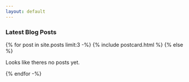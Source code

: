 ```yaml
---
layout: default
---
```


### Latest Blog Posts
<div class="card-group">
  {% for post in site.posts limit:3 -%}
    {% include postcard.html %}
  {% else %}
  <div class="card">
    <div class="card-body">
        <p class="card-text">Looks like theres no posts yet.</p>
    </div>
  </div>
  {% endfor -%}
</div>
